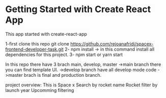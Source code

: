 # Getting Started with Create React App
This app started with create-react-app

1-first clone this repo 
   git clone https://github.com/rejoanafridi/spacex-frontend-developer-task.git
2- npm install 
   -> in this command install all dependencies for this project.
3- npm start or yarn start


In this repo there have 3 brach main, develop, master
->main branch there you can find template UI.
->develop branch have all develop mode code
->master brach is final and production branch.

project overview:
This is Space x
   Search by rocket name 
   Rocket filter by launch year
   Upcomming filtering


